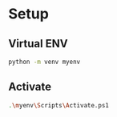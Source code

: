 # Setup
 
 
## Virtual ENV
 
```bash
python -m venv myenv
```
 
## Activate
 
```sh
.\myenv\Scripts\Activate.ps1
```